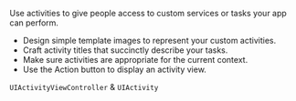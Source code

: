Use activities to give people access to custom services or tasks your app can perform.

* Design simple template images to represent your custom activities.
* Craft activity titles that succinctly describe your tasks.
* Make sure activities are appropriate for the current context.
* Use the Action button to display an activity view.

`UIActivityViewController` & `UIActivity`
